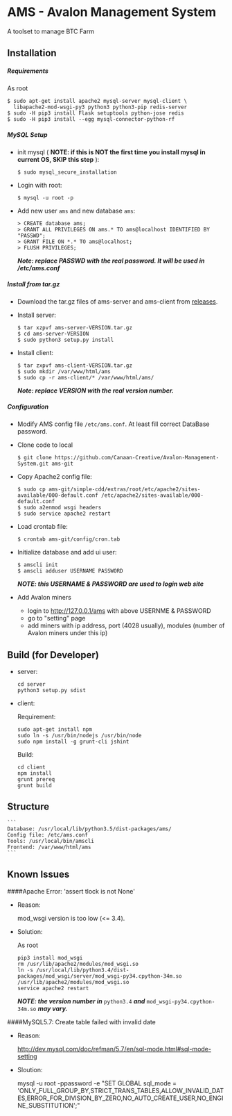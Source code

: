 AMS - Avalon Management System
==============================
A toolset to manage BTC Farm

Installation
------------

##### Requirements
As root
```
$ sudo apt-get install apache2 mysql-server mysql-client \
  libapache2-mod-wsgi-py3 python3 python3-pip redis-server
$ sudo -H pip3 install Flask setuptools python-jose redis
$ sudo -H pip3 install --egg mysql-connector-python-rf
```

##### MySQL Setup
* init mysql ( **NOTE: if this is NOT the first time you install mysql in current OS, SKIP this step** ):

    ```
    $ sudo mysql_secure_installation
    ```

* Login with root:

    ```
    $ mysql -u root -p
    ```
* Add new user `ams` and new database `ams`:

    ```
    > CREATE database ams;
    > GRANT ALL PRIVILEGES ON ams.* TO ams@localhost IDENTIFIED BY "PASSWD";
    > GRANT FILE ON *.* TO ams@localhost;
    > FLUSH PRIVILEGES;
    ```

  **_Note: replace PASSWD with the real password. It will be used in /etc/ams.conf_**

##### Install from tar.gz
* Download the tar.gz files of ams-server and ams-client from [releases]( https://github.com/Canaan-Creative/Avalon-Management-System/releases).
* Install server:

    ```
    $ tar xzpvf ams-server-VERSION.tar.gz
    $ cd ams-server-VERSION
    $ sudo python3 setup.py install
    ```
* Install client:

    ```
    $ tar zxpvf ams-client-VERSION.tar.gz
    $ sudo mkdir /var/www/html/ams
    $ sudo cp -r ams-client/* /var/www/html/ams/
    ```

  **_Note: replace VERSION with the real version number._**

##### Configuration
* Modify AMS config file `/etc/ams.conf`. At least fill correct DataBase password.
* Clone code to local
    ```
    $ git clone https://github.com/Canaan-Creative/Avalon-Management-System.git ams-git
    ```
* Copy Apache2 config file:

    ```
    $ sudo cp ams-git/simple-cdd/extras/root/etc/apache2/sites-available/000-default.conf /etc/apache2/sites-available/000-default.conf
    $ sudo a2enmod wsgi headers
    $ sudo service apache2 restart
    ```
* Load crontab file:

    ```
    $ crontab ams-git/config/cron.tab
    ```
* Initialize database and add ui user:
    ```
    $ amscli init
    $ amscli adduser USERNAME PASSWORD
    ```
    **_NOTE: this USERNAME & PASSWORD are used to login web site_**

* Add Avalon miners
    * login to http://127.0.0.1/ams with above USERNME & PASSWORD
    * go to "setting" page
    * add miners with ip address, port (4028 usually), modules (number of Avalon miners under this ip)


Build (for Developer)
---------------------
* server:

    ```
    cd server
    python3 setup.py sdist
    ```

* client:

    Requirement:

    ```
    sudo apt-get install npm
    sudo ln -s /usr/bin/nodejs /usr/bin/node
    sudo npm install -g grunt-cli jshint

    ```

    Build:

    ```
    cd client
    npm install
    grunt prereq
    grunt build
    ```

Structure
---------
    ```
    Database: /usr/local/lib/python3.5/dist-packages/ams/
    Config file: /etc/ams.conf
    Tools: /usr/local/bin/amscli
    Frontend: /var/www/html/ams
    ```

Known Issues
------------
####Apache Error: 'assert tlock is not None'

* Reason:

    mod_wsgi version is too low (<= 3.4).

* Solution:

    As root
    ```
    pip3 install mod_wsgi
    rm /usr/lib/apache2/modules/mod_wsgi.so
    ln -s /usr/local/lib/python3.4/dist-packages/mod_wsgi/server/mod_wsgi-py34.cpython-34m.so /usr/lib/apache2/modules/mod_wsgi.so
    service apache2 restart
    ```
    **_NOTE: the version number in_** `python3.4` **_and_** `mod_wsgi-py34.cpython-34m.so` **_may vary._**

####MySQL5.7: Create table failed with invalid date
* Reason:

    http://dev.mysql.com/doc/refman/5.7/en/sql-mode.html#sql-mode-setting

* Sloution:

    mysql -u root -ppassword -e "SET GLOBAL sql_mode = 'ONLY_FULL_GROUP_BY,STRICT_TRANS_TABLES,ALLOW_INVALID_DATES,ERROR_FOR_DIVISION_BY_ZERO,NO_AUTO_CREATE_USER,NO_ENGINE_SUBSTITUTION';"
